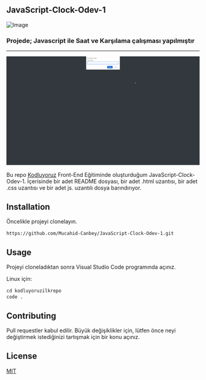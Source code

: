 ## JavaScript-Clock-Odev-1



![Image](https://r.resimlink.com/QvqbJzUg.png) 


### Projede; Javascript  ile Saat ve Karşılama çalışması yapılmıştır

---

![Image](img/proje.gif)


Bu repo [Kodluyoruz](https://www.kodluyoruz.org/) Front-End Eğitiminde oluşturduğum JavaScript-Clock-Odev-1. İçerisinde bir adet README dosyası, bir adet .html uzantısı, bir adet .css uzantısı ve bir adet js. uzantılı dosya barındırıyor.

## Installation

Öncelikle projeyi clonelayın.

```
https://github.com/Mucahid-Canbey/JavaScript-Clock-Odev-1.git
```

## Usage
Projeyi cloneladıktan sonra Visual Studio Code programında açınız.

Linux için:
```
cd kodluyoruzilkrepo
code .
```
## Contributing
Pull requestler kabul edilir. Büyük değişiklikler için, lütfen önce neyi değiştirmek istediğinizi tartışmak için bir konu açınız.

## License
[MIT](https://choosealicense.com/licenses/mit/)


